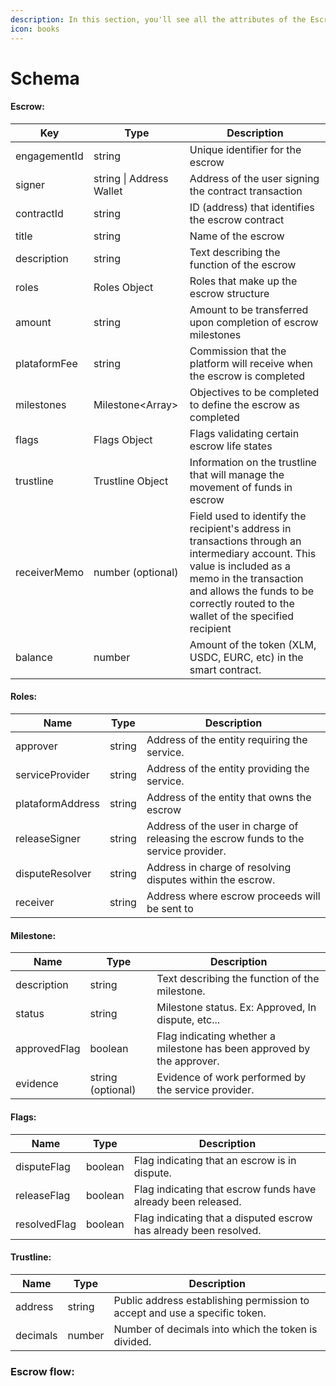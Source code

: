 ```yaml
---
description: In this section, you'll see all the attributes of the Escrow Entity.
icon: books
---
```


# Schema

#### Escrow:

| Key          | Type                     | Description                                                                                                                                                                                                                              |
| ------------ | ------------------------ | ---------------------------------------------------------------------------------------------------------------------------------------------------------------------------------------------------------------------------------------- |
| engagementId | string                   | Unique identifier for the escrow                                                                                                                                                                                                         |
| signer       | string \| Address Wallet | Address of the user signing the contract transaction                                                                                                                                                                                     |
| contractId   | string                   | ID (address) that identifies the escrow contract                                                                                                                                                                                         |
| title        | string                   | Name of the escrow                                                                                                                                                                                                                       |
| description  | string                   | Text describing the function of the escrow                                                                                                                                                                                               |
| roles        | Roles Object             | Roles that make up the escrow structure                                                                                                                                                                                                  |
| amount       | string                   | Amount to be transferred upon completion of escrow milestones                                                                                                                                                                            |
| plataformFee | string                   | Commission that the platform will receive when the escrow is completed                                                                                                                                                                   |
| milestones   | Milestone\<Array>        | Objectives to be completed to define the escrow as completed                                                                                                                                                                             |
| flags        | Flags Object             | Flags validating certain escrow life states                                                                                                                                                                                              |
| trustline    | Trustline Object         | Information on the trustline that will manage the movement of funds in escrow                                                                                                                                                            |
| receiverMemo | number (optional)        | Field used to identify the recipient's address in transactions through an intermediary account. This value is included as a memo in the transaction and allows the funds to be correctly routed to the wallet of the specified recipient |
| balance      | number                   | Amount of the token (XLM, USDC, EURC, etc) in the smart contract.                                                                                                                                                                        |

#### Roles:

| Name             | Type   | Description                                                                          |
| ---------------- | ------ | ------------------------------------------------------------------------------------ |
| approver         | string | Address of the entity requiring the service.                                         |
| serviceProvider  | string | Address of the entity providing the service.                                         |
| plataformAddress | string | Address of the entity that owns the escrow                                           |
| releaseSigner    | string | Address of the user in charge of releasing the escrow funds to the service provider. |
| disputeResolver  | string | Address in charge of resolving disputes within the escrow.                           |
| receiver         | string | Address where escrow proceeds will be sent to                                        |

#### Milestone:

| Name         | Type              | Description                                                            |
| ------------ | ----------------- | ---------------------------------------------------------------------- |
| description  | string            | Text describing the function of the milestone.                         |
| status       | string            | Milestone status. Ex: Approved, In dispute, etc...                     |
| approvedFlag | boolean           | Flag indicating whether a milestone has been approved by the approver. |
| evidence     | string (optional) | Evidence of work performed by the service provider.                    |

#### Flags:

| Name         | Type    | Description                                                       |
| ------------ | ------- | ----------------------------------------------------------------- |
| disputeFlag  | boolean | Flag indicating that an escrow is in dispute.                     |
| releaseFlag  | boolean | Flag indicating that escrow funds have already been released.     |
| resolvedFlag | boolean | Flag indicating that a disputed escrow has already been resolved. |

#### Trustline:

| Name     | Type   | Description                                                                |
| -------- | ------ | -------------------------------------------------------------------------- |
| address  | string | Public address establishing permission to accept and use a specific token. |
| decimals | number | Number of decimals into which the token is divided.                        |

### Escrow flow:

<figure><img src="../.gitbook/assets/Escrow_Schema.png" alt=""><figcaption></figcaption></figure>

